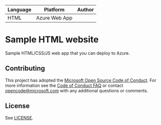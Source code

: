 | Language | Platform | Author |
| -------- | --------|--------|
| HTML |  Azure Web App| |

# Sample HTML website 

Sample HTML/CSS/JS web app that you can deploy to Azure. 


## Contributing
This project has adopted the [Microsoft Open Source Code of Conduct](https://opensource.microsoft.com/codeofconduct/).
For more information see the [Code of Conduct FAQ](https://opensource.microsoft.com/codeofconduct/faq/) or
contact [opencode@microsoft.com](mailto:opencode@microsoft.com) with any additional questions or comments.

## License

See [LICENSE](LICENSE).
